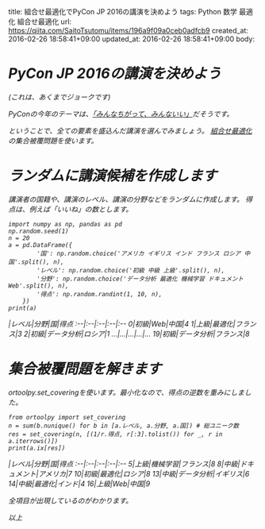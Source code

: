 title: 組合せ最適化でPyCon JP 2016の講演を決めよう
tags: Python 数学 最適化 組合せ最適化
url: https://qiita.com/SaitoTsutomu/items/196a9f09a0ceb0adfcb9
created_at: 2016-02-26 18:58:41+09:00
updated_at: 2016-02-26 18:58:41+09:00
body:

# <i class='fa fa-calendar' /> PyCon JP 2016の講演を決めよう
(これは、あくまでジョークです)

PyConの今年のテーマは、[「みんなちがって、みんないい」](http://pyconjp.blogspot.jp/2016/02/theme-of-pyconjp2016.html)だそうです。

ということで、全ての要素を盛込んだ講演を選んでみましょう。
[組合せ最適化](http://qiita.com/Tsutomu-KKE@github/items/bfbf4c185ed7004b5721)の集合被覆問題を使います。

# <i class='fa fa-calendar' /> ランダムに講演候補を作成します
講演者の国籍や、講演のレベル、講演の分野などをランダムに作成します。
得点は、例えば「いいね」の数とします。

```py3:python
import numpy as np, pandas as pd
np.random.seed(1)
n = 20
a = pd.DataFrame({
        '国': np.random.choice('アメリカ イギリス インド フランス ロシア 中国'.split(), n),
        'レベル': np.random.choice('初級 中級 上級'.split(), n),
        '分野': np.random.choice('データ分析 最適化 機械学習 ドキュメント Web'.split(), n),
        '得点': np.random.randint(1, 10, n),
    })
print(a)
```

 |レベル|分野|国|得点
:--|:--|:--|:--|:--
0|初級|Web|中国|4
1|上級|最適化|フランス|3
2|初級|データ分析|ロシア|1
...|...|...|...|...
19|初級|データ分析|フランス|8

# <i class='fa fa-calendar' /> 集合被覆問題を解きます
ortoolpy.set_coveringを使います。最小化なので、得点の逆数を重みにしました。

```py3:python
from ortoolpy import set_covering
n = sum(b.nunique() for b in [a.レベル, a.分野, a.国]) # 総ユニーク数
res = set_covering(n, [(1/r.得点, r[:3].tolist()) for _, r in a.iterrows()])
print(a.ix[res])
```

 |レベル|分野|国|得点
:--|:--|:--|:--|:--
5|上級|機械学習|フランス|8
8|中級|ドキュメント|アメリカ|7
10|初級|最適化|ロシア|8
13|中級|データ分析|イギリス|6
14|中級|最適化|インド|4
16|上級|Web|中国|9

全項目が出現しているのがわかります。

以上

